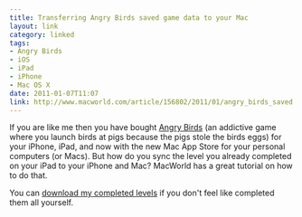 ```yaml
---
title: Transferring Angry Birds saved game data to your Mac
layout: link
category: linked
tags:
- Angry Birds
- iOS
- iPad
- iPhone
- Mac OS X
date: 2011-01-07T11:07
link: http://www.macworld.com/article/156802/2011/01/angry_birds_saved.html
---
```


If you are like me then you have bought [Angry Birds](http://angrybirds.com/) (an addictive game where you launch birds at pigs because the pigs stole the birds eggs) for your iPhone, iPad, and now with the new Mac App Store for your personal computers (or Macs). But how do you sync the level you already completed on your iPad to your iPhone and Mac? MacWorld has a great tutorial on how to do that.

You can [download my completed levels](/media/uploads/linked/2011-01-07-angry-birds/highscores.lua "Angry Birds high score data file.") if you don't feel like completed them all yourself.